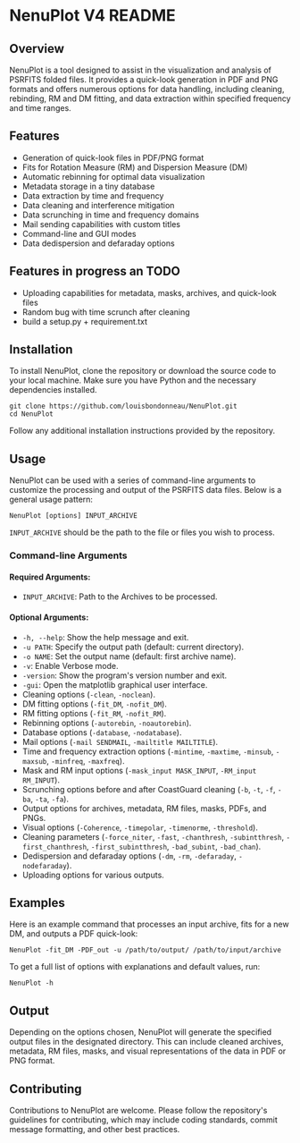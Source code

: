 # NenuPlot V4 README

## Overview

NenuPlot is a tool designed to assist in the visualization and analysis of PSRFITS folded files. It provides a quick-look generation in PDF and PNG formats and offers numerous options for data handling, including cleaning, rebinding, RM and DM fitting, and data extraction within specified frequency and time ranges.

## Features

- Generation of quick-look files in PDF/PNG format
- Fits for Rotation Measure (RM) and Dispersion Measure (DM)
- Automatic rebinning for optimal data visualization
- Metadata storage in a tiny database
- Data extraction by time and frequency
- Data cleaning and interference mitigation
- Data scrunching in time and frequency domains
- Mail sending capabilities with custom titles
- Command-line and GUI modes
- Data dedispersion and defaraday options

## Features in progress an TODO

- Uploading capabilities for metadata, masks, archives, and quick-look files 
- Random bug with time scrunch after cleaning
- build a setup.py + requirement.txt

## Installation

To install NenuPlot, clone the repository or download the source code to your local machine. Make sure you have Python and the necessary dependencies installed.

```
git clone https://github.com/louisbondonneau/NenuPlot.git
cd NenuPlot
```

Follow any additional installation instructions provided by the repository.

## Usage

NenuPlot can be used with a series of command-line arguments to customize the processing and output of the PSRFITS data files. Below is a general usage pattern:

```
NenuPlot [options] INPUT_ARCHIVE
```

`INPUT_ARCHIVE` should be the path to the file or files you wish to process.

### Command-line Arguments

#### Required Arguments:
- `INPUT_ARCHIVE`: Path to the Archives to be processed.

#### Optional Arguments:
- `-h, --help`: Show the help message and exit.
- `-u PATH`: Specify the output path (default: current directory).
- `-o NAME`: Set the output name (default: first archive name).
- `-v`: Enable Verbose mode.
- `-version`: Show the program's version number and exit.
- `-gui`: Open the matplotlib graphical user interface.
- Cleaning options (`-clean`, `-noclean`).
- DM fitting options (`-fit_DM`, `-nofit_DM`).
- RM fitting options (`-fit_RM`, `-nofit_RM`).
- Rebinning options (`-autorebin`, `-noautorebin`).
- Database options (`-database`, `-nodatabase`).
- Mail options (`-mail SENDMAIL`, `-mailtitle MAILTITLE`).
- Time and frequency extraction options (`-mintime`, `-maxtime`, `-minsub`, `-maxsub`, `-minfreq`, `-maxfreq`).
- Mask and RM input options (`-mask_input MASK_INPUT`, `-RM_input RM_INPUT`).
- Scrunching options before and after CoastGuard cleaning (`-b`, `-t`, `-f`, `-ba`, `-ta`, `-fa`).
- Output options for archives, metadata, RM files, masks, PDFs, and PNGs.
- Visual options (`-Coherence`, `-timepolar`, `-timenorme`, `-threshold`).
- Cleaning parameters (`-force_niter`, `-fast`, `-chanthresh`, `-subintthresh`, `-first_chanthresh`, `-first_subintthresh`, `-bad_subint`, `-bad_chan`).
- Dedispersion and defaraday options (`-dm`, `-rm`, `-defaraday`, `-nodefaraday`).
- Uploading options for various outputs.

## Examples

Here is an example command that processes an input archive, fits for a new DM, and outputs a PDF quick-look:

```
NenuPlot -fit_DM -PDF_out -u /path/to/output/ /path/to/input/archive
```

To get a full list of options with explanations and default values, run:

```
NenuPlot -h
```

## Output

Depending on the options chosen, NenuPlot will generate the specified output files in the designated directory. This can include cleaned archives, metadata, RM files, masks, and visual representations of the data in PDF or PNG format.

## Contributing

Contributions to NenuPlot are welcome. Please follow the repository's guidelines for contributing, which may include coding standards, commit message formatting, and other best practices.